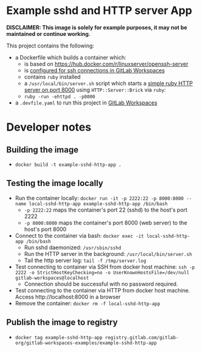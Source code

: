 # Example sshd and HTTP server App

**DISCLAIMER: This image is solely for example purposes, it may not be maintained or continue working.**

This project contains the following:
- a Dockerfile which builds a container which:
  - is based on https://hub.docker.com/r/linuxserver/openssh-server
  - is [configured for ssh connections in GitLab Workspaces](https://docs.gitlab.com/ee/user/workspace/configuration.html#update-your-workspace-container-image)
  - contains `ruby` installed
  - a `/usr/local/bin/server.sh` script which starts a [simple ruby HTTP server on port 8000](https://gist.github.com/willurd/5720255#ruby-192) using `HTTP::Server::Brick` via `ruby`:
  - `ruby -run -ehttpd . -p8000`
- a `.devfile.yaml` to run this project in [GitLab Workspaces](https://docs.gitlab.com/ee/user/workspace/)

# Developer notes

## Building the image

- `docker build -t example-sshd-http-app .`

## Testing the image locally

- Run the container locally: `docker run -it -p 2222:22 -p 8000:8000 --name local-sshd-http-app example-sshd-http-app /bin/bash`
  - `-p 2222:22` maps the container's port 22 (sshd) to the host's port 2222
  - `-p 8000:8000` maps the container's port 8000 (web server) to the host's port 8000
- Connect to the container via bash: `docker exec -it local-sshd-http-app /bin/bash`
  - Run sshd daemonized: `/usr/sbin/sshd`
  - Run the HTTP server in the background: `/usr/local/bin/server.sh`
  - Tail the http server log: `tail -f /tmp/server.log`
- Test connecting to container via SSH from docker host machine: `ssh -p 2222 -o StrictHostKeyChecking=no -o UserKnownHostsFile=/dev/null gitlab-workspaces@localhost`
  - Connection should be successful with no password required.
- Test connecting to the container via HTTP from docker host machine. Access http://localhost:8000 in a browser 
- Remove the container: `docker rm -f local-sshd-http-app`

## Publish the image to registry

- `docker tag example-sshd-http-app registry.gitlab.com/gitlab-org/gitlab-workspaces-examples/example-sshd-http-app`
